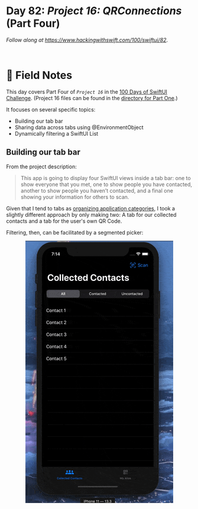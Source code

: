 # Day 82: _Project 16: QRConnections_ (Part Four)

_Follow along at https://www.hackingwithswift.com/100/swiftui/82_.

<br/>


# 📒 Field Notes

This day covers Part Four of _`Project 16`_ in the [100 Days of SwiftUI Challenge](https://www.hackingwithswift.com/100/swiftui/82). (Project 16 files can be found in the [directory for Part One](../day-079/).)

It focuses on several specific topics:


- Building our tab bar
- Sharing data across tabs using @EnvironmentObject
- Dynamically filtering a SwiftUI List



## Building our tab bar


From the project description:

> This app is going to display four SwiftUI views inside a tab bar: one to show everyone that you met, one to show people you have contacted, another to show people you haven’t contacted, and a final one showing your information for others to scan.


Given that I tend to tabs as [organizing application categories](https://developer.apple.com/design/human-interface-guidelines/ios/bars/tab-bars/), I took a slightly different approach by only making two: A tab for our collected contacts and a tab for the user's own QR Code.

Filtering, then, can be facilitated by a segmented picker:


<div style="text-align: center;">
  <img src="../day-079/Projects/QRConnections/Screenshots/day-82-recording-1.gif" width="400px"/>
</div>

